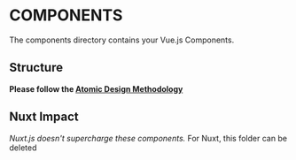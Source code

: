 # COMPONENTS
The components directory contains your Vue.js Components.

## Structure
**Please follow the [Atomic Design Methodology](https://atomicdesign.bradfrost.com/chapter-2/)**


## Nuxt Impact
_Nuxt.js doesn't supercharge these components._
For Nuxt, this folder can be deleted
